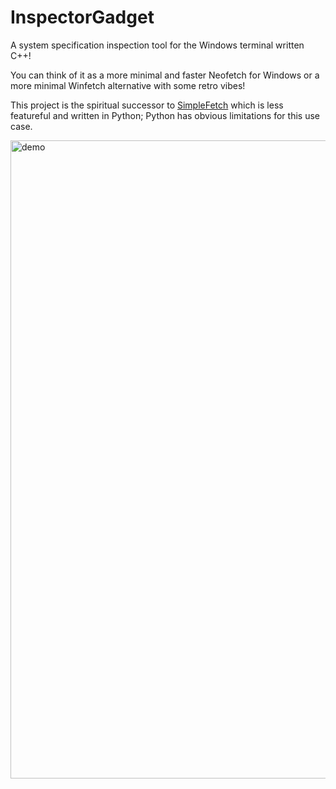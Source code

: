 # InspectorGadget

A system specification inspection tool for the Windows terminal written C++!

You can think of it as a more minimal and faster Neofetch for Windows or a more minimal Winfetch alternative with some retro vibes!

This project is the spiritual successor to [SimpleFetch](https://github.com/V0idMatr1x/SimpleFetch) which is less featureful and written in Python; Python has obvious limitations for this use case.


<img width="1021" alt="demo" src="https://user-images.githubusercontent.com/88049272/217162288-6f41bc0b-67c4-4180-92e6-1ef48f40c1b5.png">
